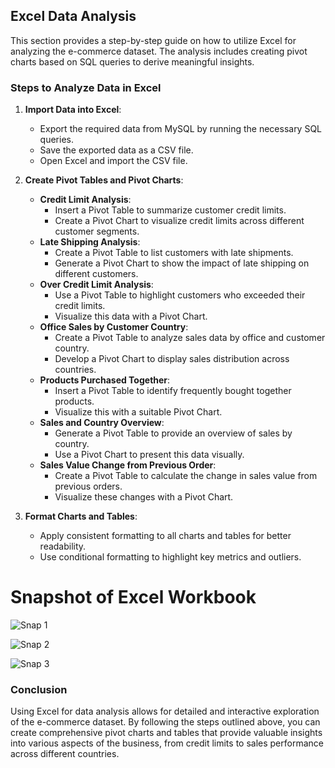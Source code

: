 ## Excel Data Analysis

This section provides a step-by-step guide on how to utilize Excel for analyzing the e-commerce dataset. The analysis includes creating pivot charts based on SQL queries to derive meaningful insights.

### Steps to Analyze Data in Excel

1. **Import Data into Excel**:
   - Export the required data from MySQL by running the necessary SQL queries.
   - Save the exported data as a CSV file.
   - Open Excel and import the CSV file.

2. **Create Pivot Tables and Pivot Charts**:
   - **Credit Limit Analysis**:
     - Insert a Pivot Table to summarize customer credit limits.
     - Create a Pivot Chart to visualize credit limits across different customer segments.
   - **Late Shipping Analysis**:
     - Create a Pivot Table to list customers with late shipments.
     - Generate a Pivot Chart to show the impact of late shipping on different customers.
   - **Over Credit Limit Analysis**:
     - Use a Pivot Table to highlight customers who exceeded their credit limits.
     - Visualize this data with a Pivot Chart.
   - **Office Sales by Customer Country**:
     - Create a Pivot Table to analyze sales data by office and customer country.
     - Develop a Pivot Chart to display sales distribution across countries.
   - **Products Purchased Together**:
     - Insert a Pivot Table to identify frequently bought together products.
     - Visualize this with a suitable Pivot Chart.
   - **Sales and Country Overview**:
     - Generate a Pivot Table to provide an overview of sales by country.
     - Use a Pivot Chart to present this data visually.
   - **Sales Value Change from Previous Order**:
     - Create a Pivot Table to calculate the change in sales value from previous orders.
     - Visualize these changes with a Pivot Chart.

3. **Format Charts and Tables**:
   - Apply consistent formatting to all charts and tables for better readability.
   - Use conditional formatting to highlight key metrics and outliers.

# Snapshot of Excel Workbook 

![Snap 1](https://github.com/ramya-1303/E-Commerce-Analysis/assets/115096109/5458c5a0-717b-42e0-8167-8b3deea9795e)

![Snap 2](https://github.com/ramya-1303/E-Commerce-Analysis/assets/115096109/5a97720d-b001-4263-9389-4325635f9612)

![Snap 3](https://github.com/ramya-1303/E-Commerce-Analysis/assets/115096109/b2a0bcaf-b85a-44f7-a6a2-75fbf95e8c0e)

### Conclusion

Using Excel for data analysis allows for detailed and interactive exploration of the e-commerce dataset. By following the steps outlined above, you can create comprehensive pivot charts and tables that provide valuable insights into various aspects of the business, from credit limits to sales performance across different countries.

